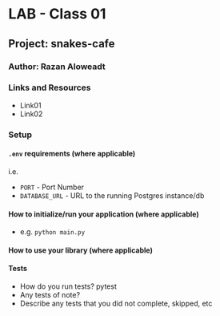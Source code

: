 
# LAB - Class 01

## Project: snakes-cafe

### Author: Razan Aloweadt

### Links and Resources

- Link01
- Link02

### Setup

#### `.env` requirements (where applicable)

i.e.

- `PORT` - Port Number
- `DATABASE_URL` - URL to the running Postgres instance/db

#### How to initialize/run your application (where applicable)

- e.g. `python main.py`

#### How to use your library (where applicable)

#### Tests

- How do you run tests? pytest
- Any tests of note? 
- Describe any tests that you did not complete, skipped, etc